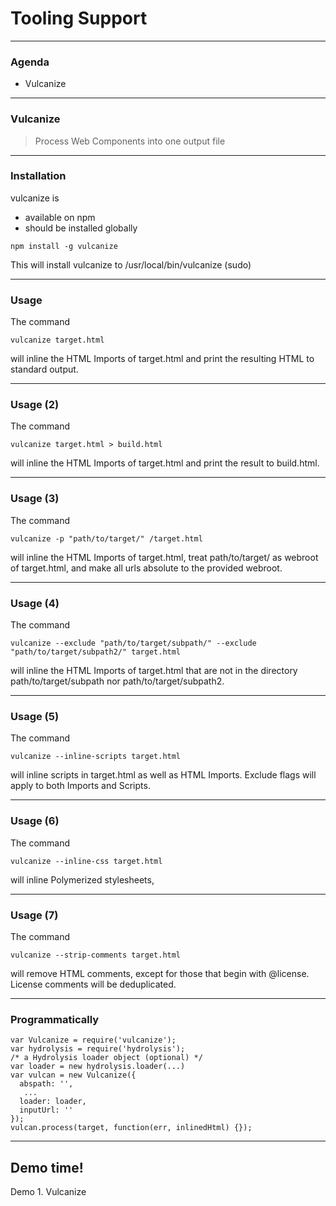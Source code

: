 # Tooling Support

---
### Agenda
* Vulcanize

---
### Vulcanize

> Process Web Components into one output file

---
### Installation

vulcanize is 
* available on npm
* should be installed globally

```
npm install -g vulcanize
```
This will install vulcanize to /usr/local/bin/vulcanize (sudo)

---
### Usage
The command
```
vulcanize target.html
```
will inline the HTML Imports of target.html and print the resulting HTML to standard output.

---
### Usage (2)
The command
```
vulcanize target.html > build.html
```
will inline the HTML Imports of target.html and print the result to build.html.

---
### Usage (3)
The command
```
vulcanize -p "path/to/target/" /target.html
```
will inline the HTML Imports of target.html, treat path/to/target/ as webroot of target.html, 
and make all urls absolute to the provided webroot.

---
### Usage (4)
The command
```
vulcanize --exclude "path/to/target/subpath/" --exclude "path/to/target/subpath2/" target.html
```
will inline the HTML Imports of target.html that are not in the 
directory path/to/target/subpath nor path/to/target/subpath2.


---
### Usage (5)
The command
```
vulcanize --inline-scripts target.html
```
will inline scripts in target.html as well as HTML Imports. 
Exclude flags will apply to both Imports and Scripts.

---
### Usage (6)
The command
```
vulcanize --inline-css target.html
```
will inline Polymerized stylesheets, <link rel="import" type="css">

---
### Usage (7)
The command
```
vulcanize --strip-comments target.html
```
will remove HTML comments, except for those that begin with @license. 
License comments will be deduplicated.

---
### Programmatically

```
var Vulcanize = require('vulcanize');
var hydrolysis = require('hydrolysis'); 
/* a Hydrolysis loader object (optional) */
var loader = new hydrolysis.loader(...)
var vulcan = new Vulcanize({
  abspath: '',
   ...
  loader: loader,
  inputUrl: ''
});
vulcan.process(target, function(err, inlinedHtml) {});
```

---
<!-- .slide: data-background="url('images/demo.jpg')" --> 
<!-- .slide: class="lab" -->
## Demo time!
Demo 1. Vulcanize 
